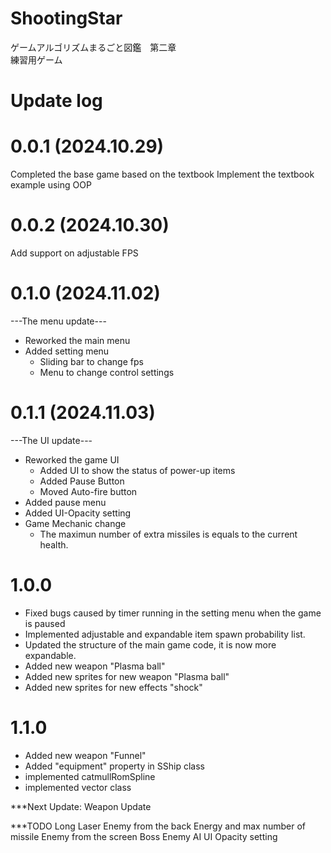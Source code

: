 # ShootingStar
ゲームアルゴリズムまるごと図鑑　第二章 <br />
練習用ゲーム

# Update log

# 0.0.1 (2024.10.29)
Completed the base game based on the textbook
Implement the textbook example using OOP

# 0.0.2 (2024.10.30)
Add support on adjustable FPS

# 0.1.0 (2024.11.02)
---The menu update---
- Reworked the main menu
- Added setting menu
    - Sliding bar to change fps
    - Menu to change control settings

# 0.1.1 (2024.11.03)
---The UI update---
- Reworked the game UI
    - Added UI to show the status of power-up items
    - Added Pause Button
    - Moved Auto-fire button
- Added pause menu
- Added UI-Opacity setting 
- Game Mechanic change
    - The maximun number of extra missiles is equals to the current health.

# 1.0.0
- Fixed bugs caused by timer running in the setting menu when the game is paused
- Implemented adjustable and expandable item spawn probability list.
- Updated the structure of the main game code, it is now more expandable.
- Added new weapon "Plasma ball"
- Added new sprites for new weapon "Plasma ball"
- Added new sprites for new effects "shock" 

# 1.1.0
- Added new weapon "Funnel"
- Added "equipment" property in SShip class
- implemented catmullRomSpline
- implemented vector class



***Next Update: Weapon Update


***TODO
Long Laser
Enemy from the back
Energy and max number of missile
Enemy from the screen
Boss
Enemy AI
UI Opacity setting